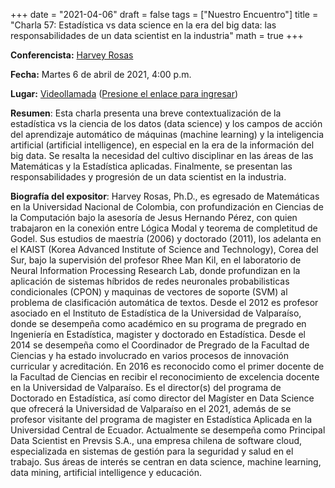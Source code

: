 +++
date      = "2021-04-06"
draft     = false
tags      = ["Nuestro Encuentro"]
title     = "Charla 57: Estadística vs data science en la era del big data: las responsabilidades de un data scientist en la industria"
math      = true
+++

**Conferencista:** [Harvey Rosas](https://www.researchgate.net/profile/Harvey_Rosas)

**Fecha:** Martes 6 de abril de 2021, 4:00 p.m.

**Lugar:** [Videollamada](https://meet.google.com/izy-pzig-pbf)  ([Presione el enlace para ingresar](https://meet.google.com/izy-pzig-pbf))

**Resumen**: Esta charla presenta una breve contextualización de la estadística vs la ciencia de los datos (data science) y los campos de acción del aprendizaje automático de máquinas (machine learning) y la inteligencia artificial (artificial intelligence), en especial en la era de la información del big data. Se resalta la necesidad del cultivo disciplinar en las áreas de las Matemáticas y la Estadística aplicadas. Finalmente, se presentan las responsabilidades y progresión de un data scientist en la industria.

**Biografía del expositor**:
Harvey Rosas, Ph.D., es egresado de Matemáticas en la Universidad Nacional de Colombia, con profundización en Ciencias de la Computación bajo la asesoría de Jesus Hernando Pérez, con quien trabajaron en la conexión entre Lógica Modal y teorema de completitud de Godel. Sus estudios de maestría (2006) y doctorado (2011), los adelanta en el KAIST (Korea Advanced Institute of Science and Technology), Corea del Sur, bajo la supervisión del profesor Rhee Man Kil, en el laboratorio de Neural Information Processing Research Lab, donde profundizan en la aplicación de sistemas híbridos de redes neuronales probabilisticas condicionales (CPON) y maquinas de vectores de soporte (SVM) al problema de clasificación automática de textos. Desde el 2012 es profesor asociado en el Instituto de Estadística de la Universidad de Valparaíso, donde se desempeña como académico en su programa de pregrado en Ingeniería en Estadística, magister y doctorado en Estadística. Desde el 2014 se desempeña como el Coordinador de Pregrado de la Facultad de Ciencias y ha estado involucrado en varios procesos de innovación curricular y acreditación. En 2016 es reconocido como el primer docente de la Facultad de Ciencias en recibir el reconocimiento de excelencia docente en la Universidad de Valparaíso. Es el director(s) del programa de Doctorado en Estadística, así como director del Magíster en Data Science que ofrecerá la Universidad de Valparaíso en el 2021, además de se profesor visitante del programa de magister en Estadística Aplicada en la Universidad Central de Ecuador. Actualmente se desempeña como Principal Data Scientist en Prevsis S.A., una empresa chilena de software cloud, especializada en sistemas de gestión para la seguridad y salud en el trabajo. Sus áreas de interés se centran en data science, machine learning, data mining, artificial intelligence y educación. 



